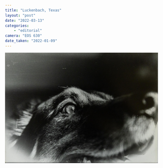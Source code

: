 ```yaml
---
title: "Luckenbach, Texas"
layout: "post" 
date: "2022-03-13"
categories: 
    - "editorial"
camera: "EOS 630"
date_taken: "2022-01-09"
---
```


![waylon](/images/waylon.jpg)
